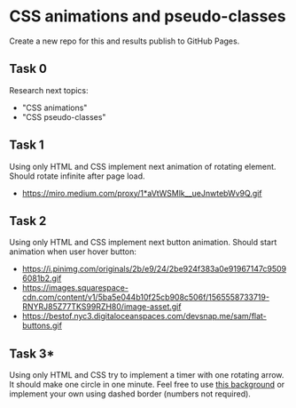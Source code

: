 # CSS animations and pseudo-classes

Create a new repo for this and results publish to GitHub Pages.

## Task 0
Research next topics:
- "CSS animations"
- "CSS pseudo-classes"

## Task 1
Using only HTML and CSS implement next animation of rotating element. Should rotate infinite after page load.
- https://miro.medium.com/proxy/1*aVtWSMlk__ueJnwtebWv9Q.gif

## Task 2
Using only HTML and CSS implement next button animation. Should start animation when user hover button:
- https://i.pinimg.com/originals/2b/e9/24/2be924f383a0e91967147c95096081b2.gif
- https://images.squarespace-cdn.com/content/v1/5ba5e044b10f25cb908c506f/1565558733719-RNYRJ85Z77TKS99RZH80/image-asset.gif
- https://bestof.nyc3.digitaloceanspaces.com/devsnap.me/sam/flat-buttons.gif

## Task 3*
Using only HTML and CSS try to implement a timer with one rotating arrow. It should make one circle in one minute. Feel free to use [this background](https://thumbs.dreamstime.com/z/clock-dial-clock-dial-round-clock-numbers-no-minutes-141155031.jpg) or implement your own using dashed border (numbers not required).

